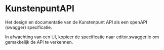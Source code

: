 # KunstenpuntAPI
Het design en documentatie van de Kunstenpunt API als een openAPI (swagger) specificatie.

In afwachting van een UI, kopieer de specificatie naar editor.swagger.io om gemakkelijk de API te verkennen.
